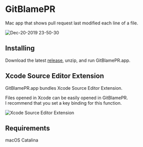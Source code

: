# GitBlamePR
Mac app that shows pull request last modified each line of a file.

![Dec-20-2019 23-50-30](https://user-images.githubusercontent.com/1035994/71262771-d46fb500-2383-11ea-9646-f0b991248c44.gif)

## Installing
Download the latest [release](https://github.com/maoyama/GitBlamePR/releases), unzip, and run GitBlamePR.app.

## Xcode Source Editor Extension
GitBlamePR.app bundles Xcode Source Editor Extension.  

Files opened in Xcode can be easily opened in GitBlamePR.  
I recommend that you set a key binding for this function.

![Xcode Source Editor Extension](https://user-images.githubusercontent.com/1035994/76871989-2787d400-68af-11ea-8b7d-561daa726019.gif)

## Requirements
macOS Catalina

